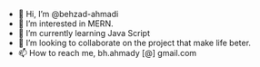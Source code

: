 - 👋 Hi, I’m @behzad-ahmadi
- 👀 I’m interested in MERN.
- 🌱 I’m currently learning Java Script
- 💞️ I’m looking to collaborate on the project that make life beter.
- 📫 How to reach me, bh.ahmady [@] gmail.com

<!---
behzad-ahmadi/behzad-ahmadi is a ✨ special ✨ repository because its `README.md` (this file) appears on your GitHub profile.
You can click the Preview link to take a look at your changes.
--->
